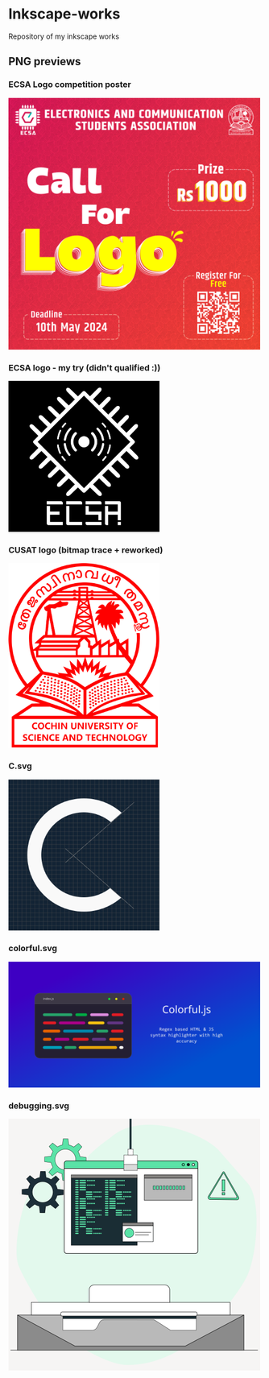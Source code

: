 # Inkscape-works

Repository of my inkscape works

## PNG previews

### ECSA Logo competition poster
 <img src="./png/ECSA%20Logo/competition%20poster.png" width="500px" alt="ECSA Logo competition poster" />

### ECSA logo - my try (didn't qualified :))
 <img src="./png/ECSA%20Logo/logo.png" width="300px" alt="ECSA Logo - my try" />

### CUSAT logo (bitmap trace + reworked)
 <img src="./png/Reworks/cusat.png" width="300px" alt="cusat-logo" style="max-width: 300px"/>

### C.svg
 <img src="./png/C.png" width="300px" alt="C" />

### colorful.svg
 <img src="./png/colorful.png" width="500px" alt="colorful" />

### debugging.svg
 <img src="./png/debugging.png" width="500px" alt="debugging" />
